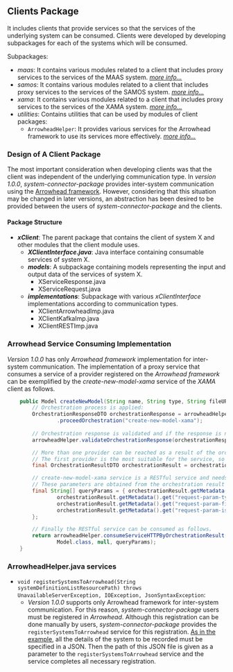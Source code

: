 ## Clients Package

It includes clients that provide services so that the services of the underlying system can be consumed. Clients were developed by developing subpackages for each of the systems which will be consumed.

Subpackages:
* _maas_: It contains various modules related to a client that includes proxy services to the services of the MAAS system. [_more info..._](https://github.com/onurkybsi/system-connector-package/blob/master/src/main/java/nl/tue/systemconnectorpackage/clients/maas)
* _samos_: It contains various modules related to a client that includes proxy services to the services of the SAMOS system. [_more info..._](https://github.com/onurkybsi/system-connector-package/blob/master/src/main/java/nl/tue/systemconnectorpackage/clients/samos)
* _xama_: It contains various modules related to a client that includes proxy services to the services of the XAMA system. [_more info..._](https://github.com/onurkybsi/system-connector-package/blob/master/src/main/java/nl/tue/systemconnectorpackage/clients/xama)
* _utilities_: Contains utilities that can be used by modules of client packages:
    * `ArrowheadHelper`: It provides various services for the Arrowhead framework to use its services more effectively. [_more info..._](https://github.com/onurkybsi/system-connector-package/blob/master/src/main/java/nl/tue/systemconnectorpackage/clients/utilities/arrowhead/ArrowheadHelper.java)

### Design of A Client Package
The most important consideration when developing clients was that the client was independent of the underlying communication type. In _version 1.0.0_, _system-connector-package_ provides inter-system communication using the [Arrowhead framework](https://github.com/eclipse-arrowhead/core-java-spring). However, considering that this situation may be changed in later versions, an abstraction has been desired to be provided between the users of _system-connector-package_ and the clients.

#### Package Structure
* **_xClient_**: The parent package that contains the client of system X and other modules that the client module uses. 
    * **_XClientInterface.java_**: Java interface containing consumable services of system X.
    * **_models_**: A subpackage containing models representing the input and output data of the services of system X.
        * XServiceResponse.java
        * XServiceRequest.java
    * **_implementations_**: Subpackage with various _xClientInterface_ implementations according to communication types.
        * XClientArrowheadImp.java
        * XClientKafkaImp.java
        * XClientRESTImp.java

### Arrowhead Service Consuming Implementation

_Version 1.0.0_ has only _Arrowhead framework_ implementation for inter-system communication. The implementation of a proxy service that consumes a service of a provider registered on the _Arrowhead framework_ can be exemplified by the _create-new-model-xama_ service of the _XAMA_ client as follows.

``` java
    public Model createNewModel(String name, String type, String fileURL, boolean isLocal) {
        // Orchestration process is applied:
        OrchestrationResponseDTO orchestrationResponse = arrowheadHelper
                .proceedOrchestration("create-new-model-xama");
        
        // Orchestration response is validated and if the response is not valid ArrowheadOrchestrationException will be thrown:
        arrowheadHelper.validateOrchestrationResponse(orchestrationResponse);

        // More than one provider can be reached as a result of the orchestration.
        // The first provider is the most suitable for the service, so the information of the first provider is taken as follows.
        final OrchestrationResultDTO orchestrationResult = orchestrationResponse.getResponse().get(0);

        // create-new-model-xama service is a RESTful service and needs various parameters.
        // These parameters are obtained from the orchestration result as follows.
        final String[] queryParams = { orchestrationResult.getMetadata().get("request-param-name"), name,
                orchestrationResult.getMetadata().get("request-param-type"), type,
                orchestrationResult.getMetadata().get("request-param-fileURL"), fileURL,
                orchestrationResult.getMetadata().get("request-param-isLocal"), isLocal ? "true" : "false"
        };

        // Finally the RESTful service can be consumed as follows.
        return arrowheadHelper.consumeServiceHTTPByOrchestrationResult(orchestrationResult,
                Model.class, null, queryParams);
    }
```

### ArrowheadHelper.java services

* `void registerSystemsToArrowhead(String systemDefinitionListResourcePath)
                        throws UnavailableServerException, IOException, JsonSyntaxException`:
    * _Version 1.0.0_ supports only Arrowhead framework for inter-system communication. For this reason, _system-connector-package_ users must be registered in _Arrowhead_. Although this registration can be done manually by users, _system-connector-package_ provides the `registerSystemsToArrowhead` service for this registration. [As in the example](https://github.com/onurkybsi/system-connector-package/blob/master/doc/example-config-files/example-system-definition.json), all the details of the system to be recorded must be specified in a JSON. Then the path of this JSON file is given as a parameter to the `registerSystemsToArrowhead` service and the service completes all necessary registration.
